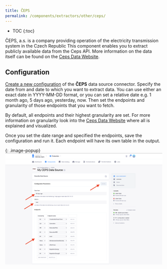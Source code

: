 ```yaml
---
title: ČEPS
permalink: /components/extractors/other/ceps/
---
```


* TOC
{:toc}

ČEPS, a.s. is a company providing operation of the electricity transmission system in the Czech Republic
This component enables you to extract publicly available data from the Ceps API. More information on the data
itself can be found on the [Ceps Data Website](https://www.ceps.cz/cs/data).


## Configuration
[Create a new configuration](/components/#creating-component-configuration) of the **ČEPS** data source connector.
Specify the date from and date to which you want to extract data. You can use either an exact date in YYYY-MM-DD format,
or you can set a relative date e.g. 1 month ago, 5 days ago, yesterday, now. Then set the endpoints and granularity 
of those endpoints that you want to fetch. 

By default, all endpoints and their highest granularity are set. For more information on 
granularity look into the [Ceps Data Website](https://www.ceps.cz/cs/data) where all is explained and visualized.

Once you set the date range and specified the endpoints, save the configuration and run it. Each endpoint will have its own
table in the output.


{: .image-popup}
![Screenshot - Incremental fetching](/components/extractors/other/ceps/ceps_config.png)

